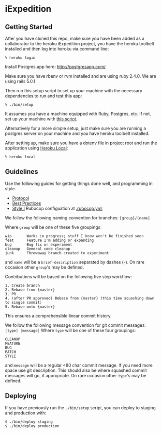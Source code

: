 # iExpedition

## Getting Started

After you have cloned this repo, make sure you have been added as a collaborator to the heroku iExpedition project, you have the heroku toolbelt installed and then log into heroku via command line:

    % heroku login

Install Postgres.app here: http://postgresapp.com/

Make sure you have rbenv or rvm installed and are using ruby 2.4.0. We are using rails 5.0.1

Then run this setup script to set up your machine with the necessary dependencies to run and test this app:

    % ./bin/setup

It assumes you have a machine equipped with Ruby, Postgres, etc. If not, set up
your machine with [this script].

[this script]: https://github.com/thoughtbot/laptop

Alternatively for a more simple setup, just make sure you are running a postgres server on your machine and you have heroku toolbelt installed.

After setting up, make sure you have a dotenv file in project root and run the application using [Heroku Local]:

    % heroku local

[Heroku Local]: https://devcenter.heroku.com/articles/heroku-local

## Guidelines

Use the following guides for getting things done well, and
programming in style.

* [Protocol](http://github.com/thoughtbot/guides/blob/master/protocol)
* [Best Practices](http://github.com/thoughtbot/guides/blob/master/best-practices)
* [Style I](https://github.com/bbatsov/rubocop)
Rubocop configuation at [.rubocop.yml](.rubocop.yml)

We follow the following naming convention for branches:
`[group]/[name]`

Where `group` will be one of these five groupings:
```
wip       Works in progress; stuff I know won't be finished soon
feat      Feature I'm adding or expanding
bug       Bug fix or experiment
cleanup   General code cleanup
junk      Throwaway branch created to experiment
```
and `name` will be a `brief-description` separated by dashes (-). On rare occasion other `group`'s may be defined.

Contributions will be based on the following five step workflow:
```
1. Create branch
2. Rebase from {master}
3. PR
4. (after PR approved) Rebase from {master} (this time squashing down to single commit)
5. Rebase onto {master}
```
This ensures a comprehensible linear commit history.


We follow the following message convention for git commit messages:
`[type] [message]`
Where `type` will be one of these four groupings:
```
CLEANUP
FEATURE
BUG
PATCH
STYLE
```
and `message` will be a regular <80 char commit message. If you need more space use git description. This should also be where squashed commit messages will go, if appropriate. On rare occasion other `type`'s may be defined.

## Deploying

If you have previously run the `./bin/setup` script,
you can deploy to staging and production with:

    $ ./bin/deploy staging
    $ ./bin/deploy production

